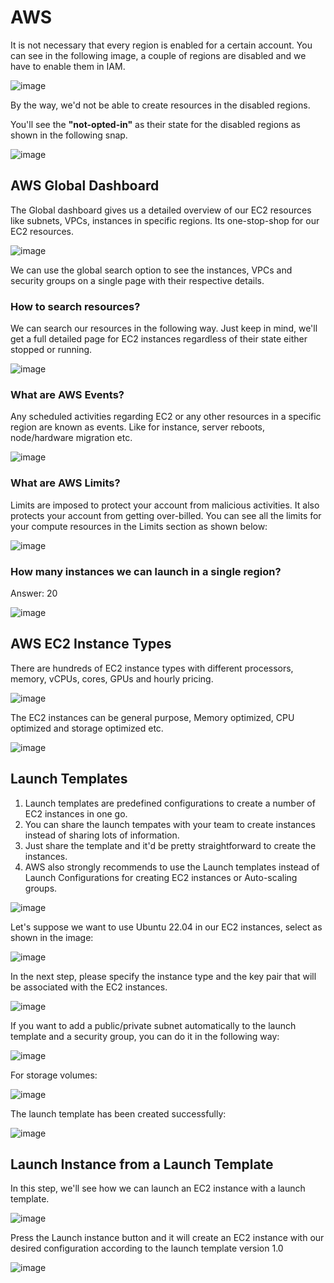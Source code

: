 # AWS

It is not necessary that every region is enabled for a certain account. You can see in the following image, a couple of regions are disabled and we have to enable them in IAM. 

![image](https://user-images.githubusercontent.com/21220549/235868422-30bd7dd0-3754-4a51-9f77-862826d2e555.png)

By the way, we'd not be able to create resources in the disabled regions.

You'll see the **"not-opted-in"** as their state for the disabled regions as shown in the following snap.

![image](https://user-images.githubusercontent.com/21220549/235870190-f35a5510-2c54-4787-9d14-822861662390.png)

## AWS Global Dashboard

The Global dashboard gives us a detailed overview of our EC2 resources like subnets, VPCs, instances in specific regions. Its one-stop-shop for our EC2 resources.

![image](https://user-images.githubusercontent.com/21220549/235869113-70ca225e-975d-4f9a-9745-99381e6d3210.png)

We can use the global search option to see the instances, VPCs and security groups on a single page with their respective details. 

### How to search resources?

We can search our resources in the following way. Just keep in mind, we'll get a full detailed page for EC2 instances regardless of their state either stopped or running.

![image](https://user-images.githubusercontent.com/21220549/235871233-2c8f50da-598d-4f35-9ba6-653d36475b0a.png)

### What are AWS Events?

Any scheduled activities regarding EC2 or any other resources in a specific region are known as events. Like for instance, server reboots, node/hardware migration etc.

![image](https://user-images.githubusercontent.com/21220549/235906091-9a6fd0c2-9ab1-473a-9d74-d6b369312be8.png)

### What are AWS Limits?

Limits are imposed to protect your account from malicious activities. It also protects your account from getting over-billed. You can see all the limits for your compute resources in the Limits section as shown below:

![image](https://user-images.githubusercontent.com/21220549/235908119-da0fcc4e-58f2-4ef2-ad38-dc86d433f06a.png)

### How many instances we can launch in a single region?

Answer: 20

![image](https://user-images.githubusercontent.com/21220549/235907906-9154be75-ecbe-40d1-9976-b2bd88c21875.png)

## AWS EC2 Instance Types
There are hundreds of EC2 instance types with different processors, memory, vCPUs, cores, GPUs and hourly pricing.

![image](https://user-images.githubusercontent.com/21220549/235932121-f7e8fd98-8615-4412-a393-76289adfc875.png)

The EC2 instances can be general purpose, Memory optimized, CPU optimized and storage optimized etc.

![image](https://user-images.githubusercontent.com/21220549/235931475-f20fac73-1bd3-4d60-9803-c4d56e922259.png)

## Launch Templates

1. Launch templates are predefined configurations to create a number of EC2 instances in one go. 
2. You can share the launch tempates with your team to create instances instead of sharing lots of information. 
3. Just share the template and it'd be pretty straightforward to create the instances. 
4. AWS also strongly recommends to use the Launch templates instead of Launch Configurations for creating EC2 instances or Auto-scaling groups.

![image](https://user-images.githubusercontent.com/21220549/236186946-96de6450-8e07-468e-b5b2-d68c3893008e.png)

Let's suppose we want to use Ubuntu 22.04 in our EC2 instances, select as shown in the image:

![image](https://user-images.githubusercontent.com/21220549/236187111-135fd76c-714b-432c-a158-ef4bfdd5c1d0.png)

In the next step, please specify the instance type and the key pair that will be associated with the EC2 instances.

![image](https://user-images.githubusercontent.com/21220549/236187572-486019c2-b7da-4931-b496-43eccab91ceb.png)

If you want to add a public/private subnet automatically to the launch template and a security group, you can do it in the following way:

![image](https://user-images.githubusercontent.com/21220549/236188012-226e5bc3-dcd3-4b1f-8a8e-f9837c2c8153.png)

For storage volumes:

![image](https://user-images.githubusercontent.com/21220549/236188151-3b72fd0b-8e3f-4f49-adf9-931db4ac182e.png)

The launch template has been created successfully:

![image](https://user-images.githubusercontent.com/21220549/236188308-235df6a8-b38c-40ad-b49d-527613b4b484.png)

## Launch Instance from a Launch Template

In this step, we'll see how we can launch an EC2 instance with a launch template.

![image](https://user-images.githubusercontent.com/21220549/236188659-bd643545-6da5-42e0-8c5f-b91650244890.png)

Press the Launch instance button and it will create an EC2 instance with our desired configuration according to the launch template version 1.0

![image](https://user-images.githubusercontent.com/21220549/236189017-60a7d204-8e45-4aa3-9ca5-523fd724a70d.png)
